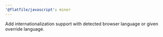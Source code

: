 ```yaml
---
'@flatfile/javascript': minor
---
```


Add internationalization support with detected browser language or given override language.
